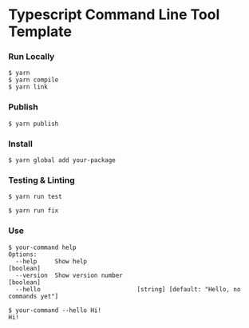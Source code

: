 # Typescript Command Line Tool Template

### Run Locally

```console
$ yarn
$ yarn compile
$ yarn link
```

### Publish

```console
$ yarn publish
```

### Install 

```console
$ yarn global add your-package
```

### Testing & Linting
```console
$ yarn run test
```

```console
$ yarn run fix
```

### Use 

```console
$ your-command help                                                                                     
Options:
  --help     Show help                                                 [boolean]
  --version  Show version number                                       [boolean]
  --hello                           [string] [default: "Hello, no commands yet"]
```

```console
$ your-command --hello Hi!                                                                                    
Hi!
```
